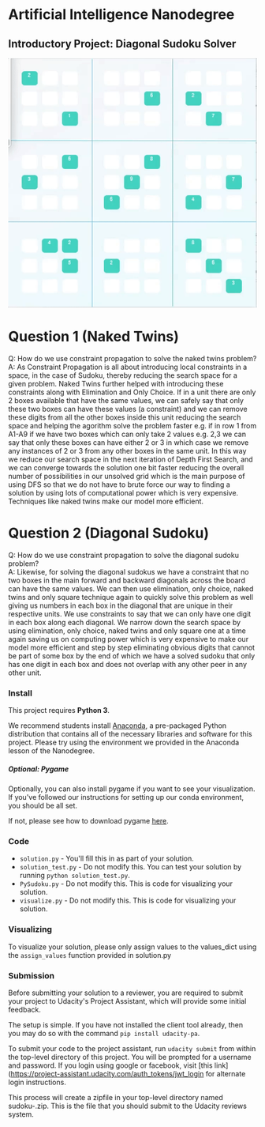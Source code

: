 # Artificial Intelligence Nanodegree
## Introductory Project: Diagonal Sudoku Solver

![](https://github.com/sheikhumar93/solving-sudoku-using-DFS/blob/master/Sudoku.gif)

# Question 1 (Naked Twins)
Q: How do we use constraint propagation to solve the naked twins problem?  
A: As Constraint Propagation is all about introducing local constraints in a space, in the case of Sudoku, thereby reducing the search space for a given problem. Naked Twins further helped with introducing these constraints along with Elimination and Only Choice. If in a unit there are only 2 boxes available that have the same values, we can safely say that only these two boxes can have these values (a constraint) and we can remove these digits from all the other boxes inside this unit reducing the search space and helping the agorithm solve the problem faster e.g. if in row 1 from A1-A9 if we have two boxes which can only take 2 values e.g. 2,3 we can say that only these boxes can have either 2 or 3 in which case we remove any instances of 2 or 3 from any other boxes in the same unit. In this way we reduce our search space in the next iteration of Depth First Search, and we can converge towards the solution one bit faster reducing the overall number of possibilities in our unsolved grid which is the main purpose of using DFS so that we do not have to brute force our way to finding a solution by using lots of computational power which is very expensive. Techniques like naked twins make our model more efficient. 

# Question 2 (Diagonal Sudoku)
Q: How do we use constraint propagation to solve the diagonal sudoku problem?  
A: Likewise, for solving the diagonal sudokus we have a constraint that no two boxes in the main forward and backward diagonals across the board can have the same values. We can then use elimination, only choice, naked twins and only square technique again to quickly solve this problem as well giving us numbers in each box in the diagonal that are unique in their respective units. We use constraints to say that we can only have one digit in each box along each diagonal. We narrow down the search space by using elimination, only choice, naked twins and only square one at a time again saving us on computing power which is very expensive to make our model more efficient and step by step eliminating obvious digits that cannot be part of some box by the end of which we have a solved sudoku that only has one digit in each box and does not overlap with any other peer in any other unit.

### Install

This project requires **Python 3**.

We recommend students install [Anaconda](https://www.continuum.io/downloads), a pre-packaged Python distribution that contains all of the necessary libraries and software for this project. 
Please try using the environment we provided in the Anaconda lesson of the Nanodegree.

##### Optional: Pygame

Optionally, you can also install pygame if you want to see your visualization. If you've followed our instructions for setting up our conda environment, you should be all set.

If not, please see how to download pygame [here](http://www.pygame.org/download.shtml).

### Code

* `solution.py` - You'll fill this in as part of your solution.
* `solution_test.py` - Do not modify this. You can test your solution by running `python solution_test.py`.
* `PySudoku.py` - Do not modify this. This is code for visualizing your solution.
* `visualize.py` - Do not modify this. This is code for visualizing your solution.

### Visualizing

To visualize your solution, please only assign values to the values_dict using the ```assign_values``` function provided in solution.py

### Submission
Before submitting your solution to a reviewer, you are required to submit your project to Udacity's Project Assistant, which will provide some initial feedback.  

The setup is simple.  If you have not installed the client tool already, then you may do so with the command `pip install udacity-pa`.  

To submit your code to the project assistant, run `udacity submit` from within the top-level directory of this project.  You will be prompted for a username and password.  If you login using google or facebook, visit [this link](https://project-assistant.udacity.com/auth_tokens/jwt_login for alternate login instructions.

This process will create a zipfile in your top-level directory named sudoku-<id>.zip.  This is the file that you should submit to the Udacity reviews system.

